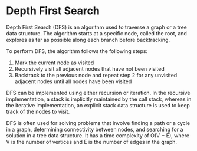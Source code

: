 # Depth First Search 

Depth First Search (DFS) is an algorithm used to traverse a graph or a tree data structure. The algorithm starts at a specific node, called the root, and explores as far as possible along each branch before backtracking.

To perform DFS, the algorithm follows the following steps:

1. Mark the current node as visited
2. Recursively visit all adjacent nodes that have not been visited
3. Backtrack to the previous node and repeat step 2 for any unvisited adjacent nodes until all nodes have been visited

DFS can be implemented using either recursion or iteration. In the recursive implementation, a stack is implicitly maintained by the call stack, whereas in the iterative implementation, an explicit stack data structure is used to keep track of the nodes to visit.

DFS is often used for solving problems that involve finding a path or a cycle in a graph, determining connectivity between nodes, and searching for a solution in a tree data structure. 
It has a time complexity of O(V + E), where V is the number of vertices and E is the number of edges in the graph.
